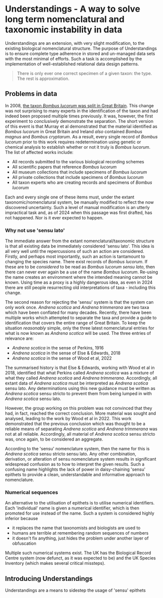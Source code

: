 # Understandings - A way to solve long term nomenclatural and taxonomic instability in data

Understandings are an extension, with very slight modification, to the existing biological nomenclatural structure. The purpose of Understandings is to ensure complete type adherence in stored and un-managed data sets with the most minimal of efforts. Such a task is accomplished by the implementation of well-established relational data design patterns.

> There is only ever one correct specimen of a given taxon: the type. The rest is approximation.

## Problems in data
In 2008, [the taxon *Bombus lucorum* was split in Great Britain](https://www.semanticscholar.org/paper/Cryptic-species-diversity-in-a-widespread-bumble-Murray-Fitzpatrick/d038a049538362088065e9d493e446d041402747). This change was not surprising to many experts in the identification of the taxon and had indeed been proposed multiple times previously. It was, however, the first experiment to *conclusively* demonstrate the separation. The short version of this event is that Murray et al demonstrated that the material identified as *Bombus lucorum* in Great Britain and Ireland *also* contained *Bombus magnus* and *Bombus cryptarum*. As a result, every single record of *Bombus lucorum* prior to this work requires redetermination using genetic or chemical analysis to establish whether or not it truly is *Bombus lucorum*. The list of affected works include:

- All records submitted to the various biological recording schemes
- All scientific papers that reference *Bombus lucorum*
- All museum collections that include specimens of *Bombus lucorum*
- All private collections that include specimens of *Bombus lucorum*
- All taxon experts who are creating records and specimens of *Bombus lucorum*

Each and every single one of these items must, under the extant taxonomic/nomenclatural system, be manually modified to reflect the now discovered uncertainty. Such a level of manual modification is an utterly impractical task and, as of 2024 when this passage was first drafted, has not happened. Nor is it ever expected to happen.

### Why not use 'sensu lato'
The immediate answer from the extant nomenclatural/taxonomic structure is that all existing data be immediately considered 'sensu lato'. This idea is all very well until the repercussions of such an action are considered. Firstly, and perhaps most importantly, such an action is tantamount to changing the species name. There exist records of *Bombus lucorum*. If these are to be *considered* to be read as *Bombus lucorum sensu lato*, then there can never ever again be a use of the name *Bombus lucorum*. Re-using the name creates an environment where the intended meaning cannot be known. Using time as a proxy is a highly dangerous idea, as even in 2024 there are still people resurrecting old interpretations of taxa - including this change.

The second reason for rejecting the 'sensu' system is that the system can only work once. *Andrena scotica* and *Andrena trimmerana* are two taxa which have been conflated for many decades. Recently, there have been multiple works which attempted to separate the taxa and provide a guide to identification that covers the entire range of Great Britain. To keep the situation *reasonably* simple, only the three latest nomenclatural entries for what is now known as *Andrena scotica* will be used. The three entries of relevance are:

- *Andrena scotica* in the sense of Perkins, 1916
- *Andrena scotica* in the sense of Else & Edwards, 2018
- *Andrena scotica* in the sense of Wood et al, 2022

The summarised history is that Else & Edwards, working with Wood et al in 2018, identified that what Perkins called *Andrena scotica* was a mixture of what they called *Andrena scotica* and *Andrena trimmerana*. Accordingly, all extant data of *Andrena scotica* must be interpreted as *Andrena scotica* sensu lato. Any determinations using this new guidance must be written as *Andrena scotica* sensu stricto to prevent them from being lumped in with *Andrena scotica* sensu lato.

However, the group working on this problem was not convinced that they had, in fact, reached the correct conclusion. More material was sought and analysed, leading to the work by Wood et al in 2022. This work demonstrated that the previous conclusion which was thought to be a reliable means of separating *Andrena scotica* and *Andrena trimmerana* was not at all reliable. Accordingly, all material of *Andrena scotica* sensu stricto was, once again, to be considered an aggregate.

According to the 'sensu' nomenclature system, then the name for this is *Andrena scotica* sensu stricto sensu lato. Any other combination, derivation, or alteration of sensu nomenclature system results in significant widespread confusion as to how to interpret the given results. Such a confusing name highlights the lack of power in daisy-chaining 'sensu' epithets to provide a clean, understandable and informative approach to nomenclature.

### Numerical sequences
An alternative to the utilisation of epithets is to utilise numerical identifiers. Each 'individual' name is given a numerical identifier, which is then promoted for use instead of the name. Such a system is considered highly inferior because

- it replaces the name that taxonomists and biologists are used to
- humans are terrible at remembering random sequences of numbers
- it doesn't fix anything, just hides the problem under another layer of obfuscation

Multiple such numerical systems exist. The UK has the Biological Record Centre system (now defunct, as it was expected to be) and the UK Species Inventory (which makes several critical missteps). 

## Introducing Understandings
Understandings are a means to sidestep the usage of 'sensu' epithets 